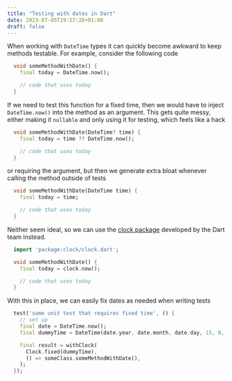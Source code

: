 ```yaml
---
title: "Testing with dates in Dart"
date: 2023-07-05T19:57:26+01:00
draft: false
---
```


When working with `DateTime` types it can quickly become awkward to keep methods testable.
For example, consider the following code
```dart
  void someMethodWithDate() {
    final today = DateTime.now();

    // code that uses today
  }
```
If we need to test this function for a fixed time, then we would have to inject `DateTime.now()` into the method as an argument.
This gets quite messy, either making it `nullable` and only using it for testing, which feels like a hack
```dart
  void someMethodWithDate(DateTime? time) {
    final today = time ?? DateTime.now();

    // code that uses today
  }
```
or requiring the argument, but then we generate extra bloat whenever calling the method outside of tests
```dart
  void someMethodWithDate(DateTime time) {
    final today = time;

    // code that uses today
  }
```
Neither seem ideal, so we can use the [clock package](https://pub.dev/packages/clock) developed by the Dart team instead.
```dart
  import 'package:clock/clock.dart';

  void someMethodWithDate() {
    final today = clock.now();

    // code that uses today
  }
```
With this in place, we can easily fix dates as needed when writing tests
```dart
  test('some unit test that requires fixed time', () {
    // set up
    final date = DateTime.now();
    final dummyTime = DateTime(date.year, date.month, date.day, 15, 0, 0);

    final result = withClock(
      Clock.fixed(dummyTime),
      () => someClass.someMethodWithDate(),
    );
  });

```
